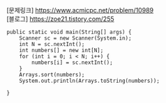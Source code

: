 [문제링크] https://www.acmicpc.net/problem/10989  <br/>
[블로그] https://zoe21.tistory.com/255

	public static void main(String[] args) {
		Scanner sc = new Scanner(System.in);
		int N = sc.nextInt();
		int numbers[] = new int[N];
		for (int i = 0; i < N; i++) {
			numbers[i] = sc.nextInt();
		}
		Arrays.sort(numbers); 
		System.out.println(Arrays.toString(numbers));

	}
